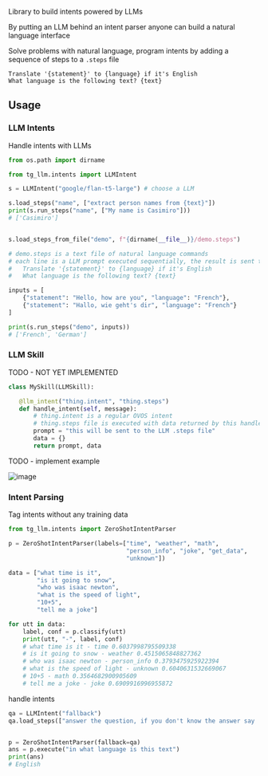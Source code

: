 Library to build intents powered by LLMs

By putting an LLM behind an intent parser anyone can build a natural language interface

Solve problems with natural language, program intents by adding a sequence of steps to a `.steps` file

```text
Translate '{statement}' to {language} if it's English
What language is the following text? {text}
```

## Usage

### LLM Intents

Handle intents with LLMs

```python
from os.path import dirname

from tg_llm.intents import LLMIntent

s = LLMIntent("google/flan-t5-large") # choose a LLM

s.load_steps("name", ["extract person names from {text}"])
print(s.run_steps("name", ["My name is Casimiro"]))
# ['Casimiro']


s.load_steps_from_file("demo", f"{dirname(__file__)}/demo.steps")

# demo.steps is a text file of natural language commands
# each line is a LLM prompt executed sequentially, the result is sent to the next prompt as {text}
#   Translate '{statement}' to {language} if it's English
#   What language is the following text? {text}

inputs = [
    {"statement": "Hello, how are you", "language": "French"},
    {"statement": "Hallo, wie geht's dir", "language": "French"}
]

print(s.run_steps("demo", inputs))
# ['French', 'German']
```

### LLM Skill

TODO - NOT YET IMPLEMENTED
```python
class MySkill(LLMSkill):

   @llm_intent("thing.intent", "thing.steps")
   def handle_intent(self, message):
       # thing.intent is a regular OVOS intent
       # thing.steps file is executed with data returned by this handler  
       prompt = "this will be sent to the LLM .steps file"
       data = {}
       return prompt, data     
```

TODO - implement example

![image](https://github.com/TigreGotico/tg_llm/assets/33701864/d017c07b-7716-4c0f-980b-a5a3105d898a)

### Intent Parsing

Tag intents without any training data

```python
from tg_llm.intents import ZeroShotIntentParser

p = ZeroShotIntentParser(labels=["time", "weather", "math",
                                 "person_info", "joke", "get_data",
                                 "unknown"])

data = ["what time is it",
        "is it going to snow",
        "who was isaac newton",
        "what is the speed of light",
        "10+5",
        "tell me a joke"]

for utt in data:
    label, conf = p.classify(utt)
    print(utt, "-", label, conf)
    # what time is it - time 0.6037998795509338
    # is it going to snow - weather 0.4515065848827362
    # who was isaac newton - person_info 0.3793475925922394
    # what is the speed of light - unknown 0.6040631532669067
    # 10+5 - math 0.3564682900905609
    # tell me a joke - joke 0.6909916996955872

```


handle intents

```python
qa = LLMIntent("fallback")
qa.load_steps(["answer the question, if you don't know the answer say 'I don't know', question: {text}"])


p = ZeroShotIntentParser(fallback=qa)
ans = p.execute("in what language is this text")
print(ans)
# English
```
